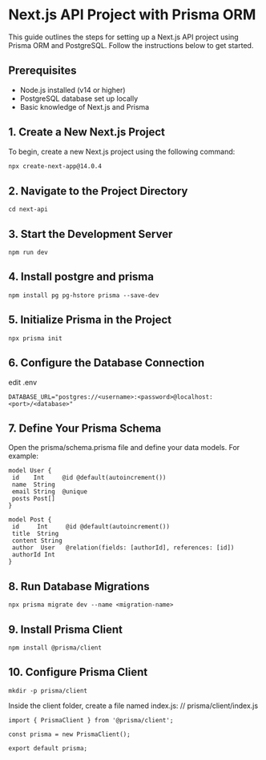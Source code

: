 # Next.js API Project with Prisma ORM

This guide outlines the steps for setting up a Next.js API project using Prisma ORM and PostgreSQL. Follow the instructions below to get started.

## Prerequisites

- Node.js installed (v14 or higher)
- PostgreSQL database set up locally
- Basic knowledge of Next.js and Prisma

## 1. Create a New Next.js Project

To begin, create a new Next.js project using the following command:

```bash
npx create-next-app@14.0.4
```

## 2. Navigate to the Project Directory
```
cd next-api
```

## 3. Start the Development Server
```
npm run dev
```

## 4. Install postgre and prisma
```
npm install pg pg-hstore prisma --save-dev
```

## 5. Initialize Prisma in the Project
```
npx prisma init
```

## 6. Configure the Database Connection
edit .env
```
DATABASE_URL="postgres://<username>:<password>@localhost:<port>/<database>"
```

## 7. Define Your Prisma Schema
Open the prisma/schema.prisma file and define your data models. For example:
 ```
model User {
  id    Int     @id @default(autoincrement())
  name  String
  email String  @unique
  posts Post[]
}

model Post {
  id     Int     @id @default(autoincrement())
  title  String
  content String
  author  User   @relation(fields: [authorId], references: [id])
  authorId Int
}
```

## 8. Run Database Migrations
```
npx prisma migrate dev --name <migration-name>
```

## 9. Install Prisma Client
```
npm install @prisma/client
```

## 10. Configure Prisma Client
```
mkdir -p prisma/client
```

Inside the client folder, create a file named index.js:
// prisma/client/index.js

```
import { PrismaClient } from '@prisma/client';

const prisma = new PrismaClient();

export default prisma;
```